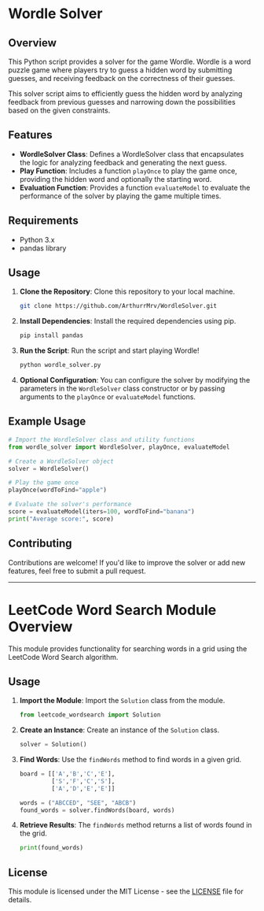 # Wordle Solver

## Overview

This Python script provides a solver for the game Wordle. Wordle is a word puzzle game where players try to guess a hidden word by submitting guesses, and receiving feedback on the correctness of their guesses.

This solver script aims to efficiently guess the hidden word by analyzing feedback from previous guesses and narrowing down the possibilities based on the given constraints.

## Features

- **WordleSolver Class**: Defines a WordleSolver class that encapsulates the logic for analyzing feedback and generating the next guess.
- **Play Function**: Includes a function `playOnce` to play the game once, providing the hidden word and optionally the starting word.
- **Evaluation Function**: Provides a function `evaluateModel` to evaluate the performance of the solver by playing the game multiple times.

## Requirements

- Python 3.x
- pandas library

## Usage

1. **Clone the Repository**: Clone this repository to your local machine.

   ```bash
   git clone https://github.com/ArthurrMrv/WordleSolver.git
   ```

2. **Install Dependencies**: Install the required dependencies using pip.

   ```bash
   pip install pandas
   ```

3. **Run the Script**: Run the script and start playing Wordle!

   ```bash
   python wordle_solver.py
   ```

4. **Optional Configuration**: You can configure the solver by modifying the parameters in the `WordleSolver` class constructor or by passing arguments to the `playOnce` or `evaluateModel` functions.

## Example Usage

```python
# Import the WordleSolver class and utility functions
from wordle_solver import WordleSolver, playOnce, evaluateModel

# Create a WordleSolver object
solver = WordleSolver()

# Play the game once
playOnce(wordToFind="apple")

# Evaluate the solver's performance
score = evaluateModel(iters=100, wordToFind="banana")
print("Average score:", score)
```

## Contributing

Contributions are welcome! If you'd like to improve the solver or add new features, feel free to submit a pull request.

---

# LeetCode Word Search Module Overview

This module provides functionality for searching words in a grid using the LeetCode Word Search algorithm.

## Usage

1. **Import the Module**: Import the `Solution` class from the module.

   ```python
   from leetcode_wordsearch import Solution
   ```

2. **Create an Instance**: Create an instance of the `Solution` class.

   ```python
   solver = Solution()
   ```

3. **Find Words**: Use the `findWords` method to find words in a given grid.

   ```python
   board = [['A','B','C','E'],
            ['S','F','C','S'],
            ['A','D','E','E']]

   words = ("ABCCED", "SEE", "ABCB")
   found_words = solver.findWords(board, words)
   ```

4. **Retrieve Results**: The `findWords` method returns a list of words found in the grid.

   ```python
   print(found_words)
   ```

## License

This module is licensed under the MIT License - see the [LICENSE](LICENSE) file for details.
